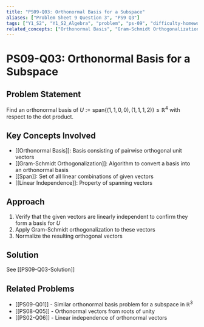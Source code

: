 ```yaml
---
title: "PS09-Q03: Orthonormal Basis for a Subspace"
aliases: ["Problem Sheet 9 Question 3", "PS9 Q3"]
tags: ["Y1_S2", "Y1_S2_Algebra", "problem", "ps-09", "difficulty-homework"]
related_concepts: ["Orthonormal Basis", "Gram-Schmidt Orthogonalization", "Span", "Linear Independence"]
---
```


# PS09-Q03: Orthonormal Basis for a Subspace

## Problem Statement
Find an orthonormal basis of $U := \text{span}\{(1,1,0,0), (1,1,1,2)\} \leq \mathbb{R}^4$ with respect to the dot product.

## Key Concepts Involved
- [[Orthonormal Basis]]: Basis consisting of pairwise orthogonal unit vectors
- [[Gram-Schmidt Orthogonalization]]: Algorithm to convert a basis into an orthonormal basis
- [[Span]]: Set of all linear combinations of given vectors
- [[Linear Independence]]: Property of spanning vectors

## Approach
1. Verify that the given vectors are linearly independent to confirm they form a basis for $U$
2. Apply Gram-Schmidt orthogonalization to these vectors
3. Normalize the resulting orthogonal vectors

## Solution
See [[PS09-Q03-Solution]]

## Related Problems
- [[PS09-Q01]] - Similar orthonormal basis problem for a subspace in $\mathbb{R}^3$
- [[PS08-Q05]] - Orthonormal vectors from roots of unity
- [[PS02-Q06]] - Linear independence of orthonormal vectors